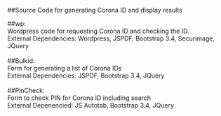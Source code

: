 ##Source Code for generating Corona ID and display results<br>

##wp:<br>
Wordpress code for requesting Corona ID and checking the ID. <br>
External Dependencies: Wordpress, JSPDF, Bootstrap 3.4, Securimage, JQuery<br>
<br>
##Bulkid:<br>
Form for generating a list of Corona IDs<br>
External Dependencies: JSPDF, Bootstrap 3.4, JQuery<br>
<br>
##PinCheck:<br>
Form to check PIN for Corona ID including search<br>
External Depenencied: JS Autotab, Bootstrap 3.4, JQuery<br>